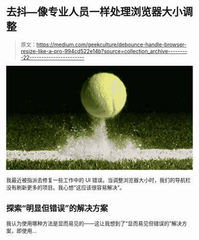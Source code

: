 # 去抖—像专业人员一样处理浏览器大小调整

> 原文：<https://medium.com/geekculture/debounce-handle-browser-resize-like-a-pro-994cd522e14b?source=collection_archive---------22----------------------->

![](img/63e8249101437c62ca27a26514bd5720.png)

我最近被指派去修复一些工作中的 UI 错误。当调整浏览器大小时，我们的导航栏没有刷新更多的项目。我心想“这应该很容易解决”。

## 探索“明显但错误”的解决方案

我认为使用哪种方法是显而易见的——这让我想到了“显而易见但错误的”解决方案，即使用…